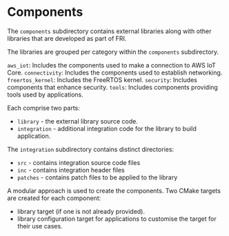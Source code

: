 # Components

The `components` subdirectory contains external libraries along with other libraries
that are developed as part of FRI.

The libraries are grouped per category within the `components` subdirectory.

`aws_iot`: Includes the components used to make a connection to AWS IoT Core.
`connectivity`: Includes the components used to establish networking.
`freertos_kernel`: Includes the FreeRTOS kernel.
`security`: Includes components that enhance security.
`tools`: Includes components providing tools used by applications.


Each comprise two parts:
* `library` - the external library source code.
* `integration` - additional integration code for the library to build application.

The `integration` subdirectory contains distinct directories:
* `src` - contains integration source code files
* `inc` - contains integration header files
* `patches` - contains patch files to be applied to the library

A modular approach is used to create the components.
Two CMake targets are created for each component:
* library target (if one is not already provided).
* library configuration target for applications to customise the target for
  their use cases.
